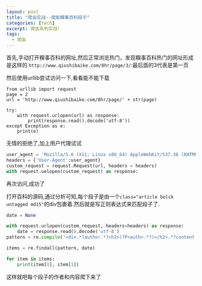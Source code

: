 ```yaml
---
layout: post
title: "爬虫实战--爬取糗事百科段子"
categories: [tech]
excerpt: 爬虫系列实战!
tags: 
  - 爬虫
---
```


 首先,手动打开糗事百科的网址,然后正常浏览热门，发现糗事百科热门的网址形成是这样的
 `http://www.qiushibaike.com/8hr/page/3/`:最后面的3代表是第一页

然后使用urllib尝试访问一下,看看能不能下载

```python3
from urllib import request
page = 2
url = 'http://www.qiushibaike.com/8hr/page/' + str(page)

try:
    with request.urlopen(url) as response:
        print(response.read().decode('utf-8'))
except Exception as e:
    print(e)
```

无情的拒绝了,加上用户代理试试

```python
user_agent = 'Mozilla/5.0 (X11; Linux x86_64) AppleWebKit/537.36 (KHTML, like Gecko) Chrome/57.0.2987.133 Safari/537.36'
headers = {'User-Agent':user_agent}
custom_request = request.Request(url, headers = headers)
with request.uelopen(custom_request) as response:
```

再次访问,成功了


打开百科的源码,通过分析可知,每个段子是由一个`class="article bolck untagged md15"`的div包裹着.然后就是写正则表达式来匹配段子了.

```python
date = None

with request.urlopen(custom_request, headers=headers) as response:
    date = response.read().decode('utf-8')
pattern = re.compile('<div.*?author.*?<h2>(?P<auth>.*?)</h2>.*?content.*?<span>(?P<body>.*?)</span>(?P<img>.*?)stats.*?', re.S)

items = re.findall(pattern, date)

for item in items:
    print(item[0], item[1])

```
这样就吧每个段子的作者和内容爬下来了
